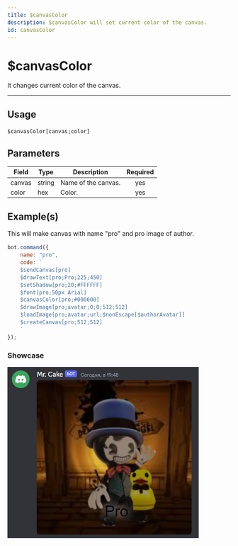 ```yaml
---
title: $canvasColor
description: $canvasColor will set current color of the canvas. 
id: canvasColor
---
```


# $canvasColor

It changes current color of the canvas.

---

## Usage

```
$canvasColor[canvas;color]
```

## Parameters

| Field | Type | Description | Required |
| ----- | ---- | ----------- | :------: |
| canvas | string | Name of the canvas. | yes |
| color | hex | Color. | yes |

## Example(s)

This will make canvas with name "pro" and pro image of author.

```js
bot.command({
    name: "pro",
    code: `
    $sendCanvas[pro]
    $drawText[pro;Pro;225;450]
    $setShadow[pro;20;#FFFFFF]
    $font[pro;50px Arial]
    $canvasColor[pro;#000000]
    $drawImage[pro;avatar;0;0;512;512]
    $loadImage[pro;avatar;url;$nonEscape[$authorAvatar]]
    $createCanvas[pro;512;512]
    `
});
```

### Showcase

![](img/pro.png)